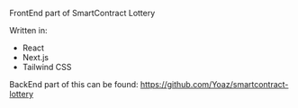 FrontEnd part of SmartContract Lottery

Written in:

-   React
-   Next.js
-   Tailwind CSS

BackEnd part of this can be found:
https://github.com/Yoaz/smartcontract-lottery
